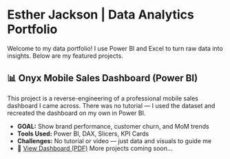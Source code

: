  # Esther Jackson | Data Analytics Portfolio

Welcome to my data portfolio! I use Power BI and Excel to turn raw data into insights. Below are my featured projects.
## 📊 Onyx Mobile Sales Dashboard (Power BI)
This project is a reverse-engineering of a professional mobile sales dashboard I came across. There was no tutorial — I used the dataset and recreated the dashboard on my own in Power BI.
- **GOAL:** Show brand performance, customer churn, and MoM trends
- **Tools Used:** Power BI, DAX, Slicers, KPI Cards
- **Challenges:** No tutorial or video — just data and visuals to guide me
- 📎 [View Dashboard (PDF)](onyx-sales-dashboard.pdf)
More projects coming soon...
